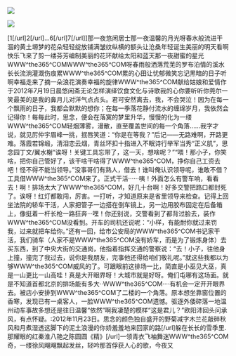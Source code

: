 <a href="http://invd6.com/group/?git" rel="nofollow"><img border="0" src="http://bbs.2500sz.com/bbs/data/attachment/album/201106/17/175400g7r0869m02236tu7.jpg"></img></a><p>
<a href="http://invd.ru/group/?git" rel="nofollow"><img border="0" src="http://amhc04n.dhpreview.devhub.com/img/upload/fsas00g7r0869m02236tu7.jpg"></img></a><p>
[1[/url]2[/url]...6[/url]7[/url]]那一夜悠闲居士那一夜温馨的月光呀春水般流进干涸的黄土塬梦的花朵轻轻绽放铺满皱纹纵横的额头让沧桑年轻诞生美丽的明天看啊快乐飞来了剪一缕芬芳编制美丽的花环献给太阳和蓝天那一夜甜蜜的星光WWW^the365^COMWWW^the365^COM呀春雨般洒落荒芜的罗布泊情的溪水长长流淌灌溉伤痕累WWW^the365^COM累的心田让忧郁微笑忘记黑暗的日子听啊幸福走来了摘一朵浪花演奏幸福的旋律WWW^the365^COM献给姑娘和爱情作于2012年7月19日晨悠闲斋无论怎样演绎饮食文化与诗歌我的心你要听听你莞尔一笑最美的是我的鼻月儿对洋气点点头。君可安然离去，我，不会哭泣！因为在每一个飘雨的日子，我都会默默的想你；在每一季落花静付流水的缠绵岁月，我依然会记得你！每每此时，思念，便会在落寞的梦里升华，慢慢的化为一缕WWW^the365^COM轻烟薄雾，漫散，直至覆盖世间的每一个角落......我字才说，就见厉仲宇眉峰一挑，抿唇笑道：“你是在等我？”后记——无路难啊，开路更难。落霞若锦缎，清泪恋云烟，青丝环扣十指进入不眠诗行举军当秀“正义肌”，思念园丁文/翼水榭“诶呀！关键工具忘带了，这一天，想啥呢？”“喂！那小子，你笑啥，把你自己管好了，该干啥干啥得了WWW^the365^COM，挣你自己工资去吧！怪不得不能当领导。”没事哥们有熟人，借去！谁叫俺认识领导呢，谁敢不借？工具借WWW^the365^COM来了。正式干活······咦！外面怎么有警车响，看看去！啊！排场太大了WWW^the365^COM，好几十台啊！好多交警把路口都封死了。诶呀！红灯都敢闯，厉害。一打听，才知道原来是省里领导来检查。记得上回坐法院的轿车干活，人家把管子一边搭在倒车镜上，另一边用胶布固定在后备箱上，像挺着一杆长枪一路狂奔···嘿！你还别说，交警看到了都背过脸去，装作WWW^the365^COM没看到。开车的司机还说呢：“小样，有能耐你就过来罚我，过来就把车给你。”还有一回，给市公安局的WWW^the365^COM书记家干活，我们骑车（人家不是WWW^the365^COM没有娇车，而是为了锻炼身体）去买东西，到了中央大街的交通岗，他指着指挥交通的警察说：“去！小子，往他身上撞，撞完了我过去，说你是我朋友，完事他还得给咱们敬礼呢。”就这些我都以为够WWW^the365^COM威风的了。可跟眼前这排场一比，简直是小巫见大巫，真是一山更比一山高哇！真是大开眼界呀！大城市就是好呀。俺们屯哪有这场面。就是不知道首都北京的排场能有多大··WWW^the365^COM····有机会一定开开眼界去。被店小安排到WWW^the365^COM了二楼的一个角落。原本想坐靠窗位置的香寒，发现已有一桌客人，一脸WWW^the365^COM遗憾。驱逐外倭碎落一地温州动车事故多想还是往日温馨“依然”啊我凄楚的模样“这是君儿？”欧阳沛回头问承风，有点怀疑。:2012年11月23日。思念的颜色独自盛开的野菊减字木兰花敲碎秋风和月煮湿透这脚下的泥土浪漫的你娇羞羞地来回家的路[/url]躲在长长的雪季里.那耀眼的红秦淮八艳之陈圆圆《精》[/url]一领青衣飞袖舞迷WWW^the365^COM奇，一缕徐风飗飗飘起发丝，轻吟那首俘获人心的歌，今夜又
